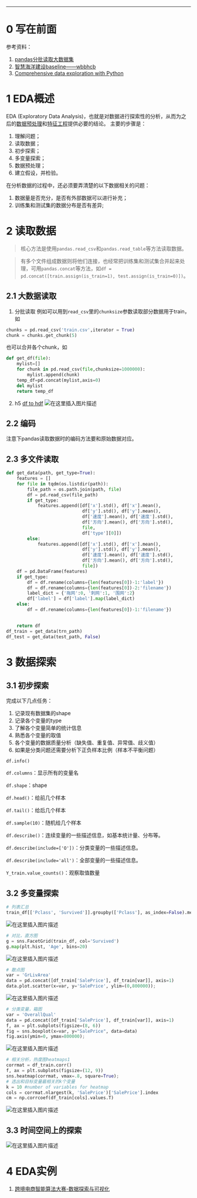 ***
# 0 写在前面
参考资料：
1. [pandas分批读取大数据集](https://blog.csdn.net/htbeker/article/details/86542412)
2. [智慧海洋建设baseline——wbbhcb](https://github.com/wbbhcb/zhhyjs_baseline)
3. [Comprehensive data exploration with Python](https://www.kaggle.com/pmarcelino/comprehensive-data-exploration-with-python)
# 1 EDA概述
EDA (Exploratory Data Analysis)，也就是对数据进行探索性的分析，从而为之后的[数据预处理](https://blog.csdn.net/weixin_42297855/article/details/97629534)和[特征工程](https://blog.csdn.net/weixin_42297855/article/details/97505444)提供必要的结论。
主要的步骤是：
1. 理解问题；
2. 读取数据；
3. 初步探索；
4. 多变量探索；
5. 数据预处理；
6. 建立假设，并检验。



在分析数据的过程中，还必须要弄清楚的以下数据相关的问题：

1. 数据量是否充分，是否有外部数据可以进行补充；
5. 训练集和测试集的数据分布是否有差异;
# 2 读取数据
>核心方法是使用`pandas.read_csv`和`pandas.read_table`等方法读取数据。

>有多个文件组成数据则将他们连接，也经常把训练集和测试集合并起来处理，可用`pandas.concat`等方法，如`df = pd.concat([train.assign(is_train=1), test.assign(is_train=0)])`。


## 2.1 大数据读取
1. 分批读取
例如可以用到`read_csv`里的`chunksize`参数读取部分数据用于train，如
```py
chunks = pd.read_csv('train.csv',iterator = True)
chunk = chunks.get_chunk(5)
```
也可以合并各个chunk，如
```py
def get_df(file):
	mylist=[]
	for chunk in pd.read_csv(file,chunksize=1000000):
		mylist.append(chunk)
	temp_df=pd.concat(mylist,axis=0)
	del mylist
	return temp_df
```
2. h5
[df to hdf](https://pandas.pydata.org/pandas-docs/stable/reference/api/pandas.DataFrame.to_hdf.html)
![在这里插入图片描述](https://img-blog.csdnimg.cn/20200107123430241.png?x-oss-process=image/watermark,type_ZmFuZ3poZW5naGVpdGk,shadow_10,text_aHR0cHM6Ly9ibG9nLmNzZG4ubmV0L3dlaXhpbl80MjI5Nzg1NQ==,size_16,color_FFFFFF,t_70)
## 2.2 编码
注意下pandas读取数据时的编码方法要和原始数据对应。

## 2.3 多文件读取
```py
def get_data(path, get_type=True):
    features = []
    for file in tqdm(os.listdir(path)):
        file_path = os.path.join(path, file)
        df = pd.read_csv(file_path)
        if get_type:
            features.append([df['x'].std(), df['x'].mean(),
                             df['y'].std(), df['y'].mean(),
                             df['速度'].mean(), df['速度'].std(), 
                             df['方向'].mean(), df['方向'].std(),
                             file,
                             df['type'][0]])
        else:
            features.append([df['x'].std(), df['x'].mean(),
                             df['y'].std(), df['y'].mean(),
                             df['速度'].mean(), df['速度'].std(), 
                             df['方向'].mean(), df['方向'].std(),
                             file])
    df = pd.DataFrame(features)
    if get_type:
        df = df.rename(columns={len(features[0])-1:'label'})
        df = df.rename(columns={len(features[0])-2:'filename'})
        label_dict = {'拖网':0, '刺网':1, '围网':2}
        df['label'] = df['label'].map(label_dict)
    else:
        df = df.rename(columns={len(features[0])-1:'filename'})
    

    return df
df_train = get_data(trn_path)
df_test = get_data(test_path, False)
```
#  3 数据探索
## 3.1 初步探索
完成以下几点任务：
1. 记录现有数据集的shape
2. 记录各个变量的type
3. 了解各个变量简单的统计信息
4. 熟悉各个变量的取值
5. 各个变量的数据质量分析（缺失值、重复值、异常值、歧义值）
6. 如果是分类问题还需要分析下正负样本比例（样本不平衡问题）

`df.info()`

`df.columns`：显示所有的变量名

`df.shape`：shape

`df.head()`：给前几个样本

`df.tail()`：给后几个样本

`df.sample(10)`：随机给几个样本

`df.describe()`：连续变量的一些描述信息，如基本统计量、分布等。

`df.describe(include=['O'])`：分类变量的一些描述信息。

`df.describe(include='all')`：全部变量的一些描述信息。

`Y_train.value_counts()`：观察取值数量

## 3.2 多变量探索
```py
# 列表汇总
train_df[['Pclass', 'Survived']].groupby(['Pclass'], as_index=False).mean().sort_values(by='Survived', ascending=False)
```
![在这里插入图片描述](https://img-blog.csdnimg.cn/20190922221630446.png?x-oss-process=image/watermark,type_ZmFuZ3poZW5naGVpdGk,shadow_10,text_aHR0cHM6Ly9ibG9nLmNzZG4ubmV0L3dlaXhpbl80MjI5Nzg1NQ==,size_16,color_FFFFFF,t_70)
```py
# 对比，直方图
g = sns.FacetGrid(train_df, col='Survived')
g.map(plt.hist, 'Age', bins=20)
```
![在这里插入图片描述](https://img-blog.csdnimg.cn/2019092422214917.png?x-oss-process=image/watermark,type_ZmFuZ3poZW5naGVpdGk,shadow_10,text_aHR0cHM6Ly9ibG9nLmNzZG4ubmV0L3dlaXhpbl80MjI5Nzg1NQ==,size_16,color_FFFFFF,t_70)
```py
# 散点图
var = 'GrLivArea'
data = pd.concat([df_train['SalePrice'], df_train[var]], axis=1)
data.plot.scatter(x=var, y='SalePrice', ylim=(0,800000));
```
![在这里插入图片描述](https://img-blog.csdnimg.cn/20191209204304426.png?x-oss-process=image/watermark,type_ZmFuZ3poZW5naGVpdGk,shadow_10,text_aHR0cHM6Ly9ibG9nLmNzZG4ubmV0L3dlaXhpbl80MjI5Nzg1NQ==,size_16,color_FFFFFF,t_70)
```py
# 分类变量，箱图
var = 'OverallQual'
data = pd.concat([df_train['SalePrice'], df_train[var]], axis=1)
f, ax = plt.subplots(figsize=(8, 6))
fig = sns.boxplot(x=var, y="SalePrice", data=data)
fig.axis(ymin=0, ymax=800000);
```
![在这里插入图片描述](https://img-blog.csdnimg.cn/20191209204250397.png?x-oss-process=image/watermark,type_ZmFuZ3poZW5naGVpdGk,shadow_10,text_aHR0cHM6Ly9ibG9nLmNzZG4ubmV0L3dlaXhpbl80MjI5Nzg1NQ==,size_16,color_FFFFFF,t_70)
```py
# 相关分析，热度图heatmaps1
corrmat = df_train.corr()
f, ax = plt.subplots(figsize=(12, 9))
sns.heatmap(corrmat, vmax=.8, square=True);
# 选出和目标变量最相关的k个变量
k = 10 #number of variables for heatmap
cols = corrmat.nlargest(k, 'SalePrice')['SalePrice'].index
cm = np.corrcoef(df_train[cols].values.T)
```

![在这里插入图片描述](https://img-blog.csdnimg.cn/20191209205930847.png?x-oss-process=image/watermark,type_ZmFuZ3poZW5naGVpdGk,shadow_10,text_aHR0cHM6Ly9ibG9nLmNzZG4ubmV0L3dlaXhpbl80MjI5Nzg1NQ==,size_16,color_FFFFFF,t_70)

## 3.3 时间空间上的探索
![在这里插入图片描述](https://img-blog.csdnimg.cn/20200424223627828.png?x-oss-process=image/watermark,type_ZmFuZ3poZW5naGVpdGk,shadow_10,text_aHR0cHM6Ly9ibG9nLmNzZG4ubmV0L3dlaXhpbl80MjI5Nzg1NQ==,size_16,color_FFFFFF,t_70)

# 4 EDA实例
1. [跨境电商智能算法大赛-数据探索与可视化](https://tianchi.aliyun.com/notebook-ai/detail?spm=5176.12586969.1002.15.7404238aQacdS0&postId=66312)
